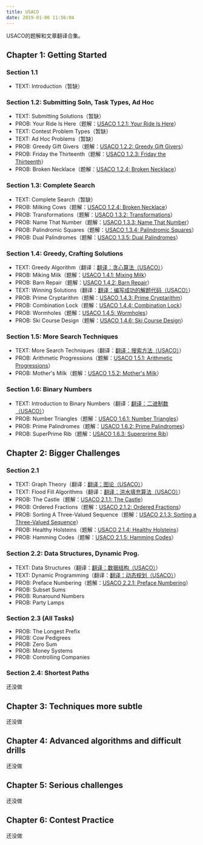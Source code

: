 ```yaml
---
title: USACO
date: 2019-01-06 11:56:04
---
```


USACO的题解和文章翻译合集。

## Chapter 1: Getting Started

### Section 1.1

* TEXT: Introduction（暂缺）
  
### Section 1.2: Submitting Soln, Task Types, Ad Hoc

* TEXT: Submitting Solutions（暂缺）
* PROB: Your Ride Is Here（题解：[USACO 1.2.1: Your Ride Is Here](/post/usaco-1-2-1-your-ride-is-here/)）
* TEXT: Contest Problem Types（暂缺）
* TEXT: Ad Hoc Problems（暂缺）
* PROB: Greedy Gift Givers（题解：[USACO 1.2.2: Greedy Gift Givers](/post/usaco-1-2-2-greedy-gift-givers/)）
* PROB: Friday the Thirteenth（题解：[USACO 1.2.3: Friday the Thirteenth](/post/usaco-1-2-3-friday-the-thirteenth/)）
* PROB: Broken Necklace（题解：[USACO 1.2.4: Broken Necklace](/post/usaco-1-2-4-broken-necklace/)）

### Section 1.3: Complete Search

* TEXT: Complete Search（暂缺）
* PROB: Milking Cows（题解：[USACO 1.2.4: Broken Necklace](/post/usaco-1-3-1-milking-cows/)）
* PROB: Transformations（题解：[USACO 1.3.2: Transformations](/post/usaco-1-3-2-transformations/)）
* PROB: Name That Number（题解：[USACO 1.3.3: Name That Number](/post/usaco-1-3-3-name-that-number/)）
* PROB: Palindromic Squares（题解：[USACO 1.3.4: Palindromic Squares](/post/usaco-1-3-4-palindromic-squares/)）
* PROB: Dual Palindromes（题解：[USACO 1.3.5: Dual Palindromes](/post/usaco-1-3-5-dual-palindromes/)）

### Section 1.4: Greedy, Crafting Solutions

* TEXT: Greedy Algorithm（翻译：[翻译：贪心算法（USACO）](/post/greedy-algorithm-usaco-translation/)）
* PROB: Miking Milk（题解：[USACO 1.4.1: Mixing Milk](/post/usaco-1-4-1-mixing-milk/)）
* PROB: Barn Repair（题解：[USACO 1.4.2: Barn Repair](/post/usaco-1-4-2-barn-repair/)）
* TEXT: Winning Solutions（翻译：[翻译：编写成功的解题代码（USACO）](/post/crafting-winning-solutions-usaco-translation/)）
* PROB: Prime Cryptarithm（题解：[USACO 1.4.3: Prime Cryptarithm](/post/usaco-1-4-3-prime-cryptarithm/)）
* PROB: Combination Lock（题解：[USACO 1.4.4: Combination Lock](/post/usaco-1-4-4-combination-lock/)）
* PROB: Wormholes（题解：[USACO 1.4.5: Wormholes](/post/usaco-1-4-5-wormholes/)）
* PROB: Ski Course Design（题解：[USACO 1.4.6: Ski Course Design](/post/usaco-1-4-6-ski-course-design/)）

### Section 1.5: More Search Techniques

* TEXT: More Search Techniques（翻译：[翻译：搜索方法（USACO）](/post/search-techniques-usaco-translation/)）
* PROB: Arithmetic Progressions（题解：[USACO 1.5.1: Arithmetic Progressions](/post/usaco-1-5-1-arithmetic-progressions/)）
* PROB: Mother's Milk（题解：[USACO 1.5.2: Mother's Milk](/post/usaco-1-5-2-mother-s-milk/)）

### Section 1.6: Binary Numbers

* TEXT: Introduction to Binary Numbers（翻译：[翻译：二进制数（USACO）](/post/binary-numbers-usaco-translation)）
* PROB: Number Triangles（题解：[USACO 1.6.1: Number Triangles](/post/usaco-1-6-1-number-triangles/)）
* PROB: Prime Palindromes（题解：[USACO 1.6.2: Prime Palindromes](/post/usaco-1-6-2-prime-palindromes/)）
* PROB: SuperPrime Rib（题解：[USACO 1.6.3: Superprime Rib](/post/usaco-1-6-3-superprime-rib/)）

## Chapter 2: Bigger Challenges

### Section 2.1

* TEXT: Graph Theory（翻译：[翻译：图论（USACO）](/post/graph-theory-usaco-translation)）
* TEXT: Flood Fill Algorithms（翻译：[翻译：洪水填充算法（USACO）](/post/flood-fill-algorithms-usaco-translation)）
* PROB: The Castle（题解：[USACO 2.1.1: The Castle](/post/usaco-2-1-1-the-castle)）
* PROB: Ordered Fractions（题解：[USACO 2.1.2: Ordered Fractions](/post/usaco-2-1-2-ordered-fractions)）
* PROB: Sorting A Three-Valued Sequence（题解：[USACO 2.1.3: Sorting a Three-Valued Sequence](/post/usaco-2-1-3-sorting-a-three-valued-sequence)）
* PROB: Healthy Holsteins（题解：[USACO 2.1.4: Healthy Holsteins](/post/usaco-2-1-4-healthy-holsteins)）
* PROB: Hamming Codes（题解：[USACO 2.1.5: Hamming Codes](/post/usaco-2-1-5-hamming-codes)）

### Section 2.2: Data Structures, Dynamic Prog.

* TEXT: Data Structures（翻译：[翻译：数据结构（USACO）](/post/data-structures-usaco-translation)）
* TEXT: Dynamic Programming（翻译：[翻译：动态规划（USACO）](/post/dynamic-programming-usaco-translation)）
* PROB: Preface Numbering（题解：[USACO 2.2.1: Preface Numbering](/post/usaco-2-2-1-preface-numbering)）
* PROB: Subset Sums
* PROB: Runaround Numbers
* PROB: Party Lamps

### Section 2.3 (All Tasks)

* PROB: The Longest Prefix
* PROB: Cow Pedigrees
* PROB: Zero Sum
* PROB: Money Systems
* PROB: Controlling Companies

### Section 2.4: Shortest Paths

还没做

## Chapter 3: Techniques more subtle

还没做

## Chapter 4: Advanced algorithms and difficult drills

还没做

## Chapter 5: Serious challenges

还没做

## Chapter 6: Contest Practice

还没做